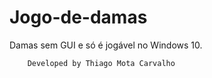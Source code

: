 # Jogo-de-damas
Damas sem GUI e só é jogável no Windows 10.

        Developed by Thiago Mota Carvalho
